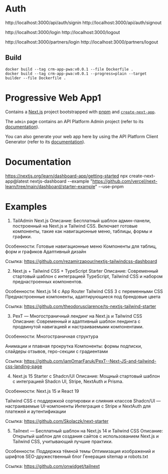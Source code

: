 # Auth

http://localhost:3000/api/auth/signin
http://localhost:3000/api/auth/signout

http://localhost:3000/login
http://localhost:3000/logout

http://localhost:3000/partners/login
http://localhost:3000/partners/logout

## Build

```
docker build --tag crm-app-pwa:v0.0.1 --file Dockerfile .
docker build --tag crm-app-pwa:v0.0.1 --progress=plain --target builder --file Dockerfile .
```

# Progressive Web App1

Contains a [Next.js](https://nextjs.org/) project bootstrapped with [pnpm](https://pnpm.io/) and [`create-next-app`](https://github.com/vercel/next.js/tree/canary/packages/create-next-app).

The `admin` page contains an API Platform Admin project (refer to its [documentation](https://api-platform.com/docs/admin)).

You can also generate your web app here by using the API Platform Client Generator (refer to its [documentation](https://api-platform.com/docs/client-generator/nextjs/)).

# Documentation

https://nextjs.org/learn/dashboard-app/getting-started
npx create-next-app@latest nextjs-dashboard --example "https://github.com/vercel/next-learn/tree/main/dashboard/starter-example" --use-pnpm

# Examples

1. TailAdmin Next.js
   Описание: Бесплатный шаблон админ-панели, построенный на Next.js и Tailwind CSS. Включает готовые компоненты, такие как навигационные меню, таблицы, формы и графики.

Особенности: Готовые навигационные меню
Компоненты для таблиц, форм и графиков
Адаптивный дизайн

Ссылка: https://github.com/rezamirzapour/nextjs-tailwindcss-dashboard

2. Next.js + Tailwind CSS + TypeScript Starter
   Описание: Современный стартовый шаблон с интеграцией TypeScript, Tailwind CSS и набором преднастроенных компонентов.

Особенности: Next.js 14 с App Router
Tailwind CSS 3 с переменными CSS
Преднастроенные компоненты, адаптирующиеся под брендовые цвета

Ссылка: https://github.com/theodorusclarence/ts-nextjs-tailwind-starter

3. PexT — Многостраничный лендинг на Next.js и Tailwind CSS
   Описание: Современный и адаптивный шаблон лендинга с продвинутой навигацией и настраиваемыми компонентами.

Особенности: Многостраничная структура

Анимации и плавная прокрутка
Компоненты: формы подписки, слайдеры отзывов, геро-секции с градиентами

Ссылка: https://github.com/iamOmarFaruk/PexT--Next-JS-and-tailwind-css-landing-page

4. Next.js 15 Starter с Shadcn/UI
   Описание: Мощный стартовый шаблон с интеграцией Shadcn UI, Stripe, NextAuth и Prisma.

Особенности: Next.js 15 и React 19

Tailwind CSS с поддержкой сортировки и слияния классов
Shadcn/UI — настраиваемые UI-компоненты
Интеграция с Stripe и NextAuth для платежей и аутентификации

Ссылка: https://github.com/Skolaczk/next-starter

5. Tailnext — Бесплатный шаблон на Next.js 14 и Tailwind CSS
   Описание: Открытый шаблон для создания сайтов с использованием Next.js и Tailwind CSS, учитывающий лучшие практики.

Особенности: Поддержка тёмной темы
Оптимизация изображений и шрифтов
SEO-дружественный блог
Генерация sitemap и robots.txt

Ссылка: https://github.com/onwidget/tailnext
